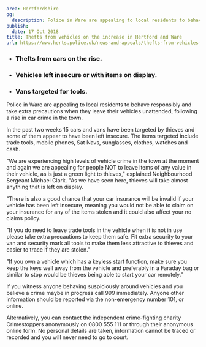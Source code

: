 ```yaml
area: Hertfordshire
og:
  description: Police in Ware are appealing to local residents to behave responsibly and take extra precautions when they leave their vehicles unattended, following a rise in car crime in the town.
publish:
  date: 17 Oct 2018
title: Thefts from vehicles on the increase in Hertford and Ware
url: https://www.herts.police.uk/news-and-appeals/thefts-from-vehicles-on-the-increase-in-hertford-and-ware-1927A
```

* ### Thefts from cars on the rise.

 * ### Vehicles left insecure or with items on display.

 * ### Vans targeted for tools.

Police in Ware are appealing to local residents to behave responsibly and take extra precautions when they leave their vehicles unattended, following a rise in car crime in the town.

In the past two weeks 15 cars and vans have been targeted by thieves and some of them appear to have been left insecure. The items targeted include trade tools, mobile phones, Sat Navs, sunglasses, clothes, watches and cash.

"We are experiencing high levels of vehicle crime in the town at the moment and again we are appealing for people NOT to leave items of any value in their vehicle, as is just a green light to thieves," explained Neighbourhood Sergeant Michael Clark. "As we have seen here, thieves will take almost anything that is left on display.

"There is also a good chance that your car insurance will be invalid if your vehicle has been left insecure, meaning you would not be able to claim on your insurance for any of the items stolen and it could also affect your no claims policy.

"If you do need to leave trade tools in the vehicle when it is not in use please take extra precautions to keep them safe. Fit extra security to your van and security mark all tools to make them less attractive to thieves and easier to trace if they are stolen."

"If you own a vehicle which has a keyless start function, make sure you keep the keys well away from the vehicle and preferably in a Faraday bag or similar to stop would be thieves being able to start your car remotely."

If you witness anyone behaving suspiciously around vehicles and you believe a crime maybe in progress call 999 immediately. Anyone other information should be reported via the non-emergency number 101, or online.

Alternatively, you can contact the independent crime-fighting charity Crimestoppers anonymously on 0800 555 111 or through their anonymous online form. No personal details are taken, information cannot be traced or recorded and you will never need to go to court.
